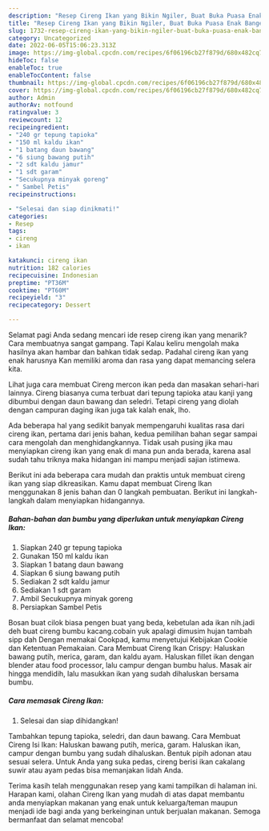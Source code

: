 ```yaml
---
description: "Resep Cireng Ikan yang Bikin Ngiler, Buat Buka Puasa Enak Banget"
title: "Resep Cireng Ikan yang Bikin Ngiler, Buat Buka Puasa Enak Banget"
slug: 1732-resep-cireng-ikan-yang-bikin-ngiler-buat-buka-puasa-enak-banget
category: Uncategorized
date: 2022-06-05T15:06:23.313Z
image: https://img-global.cpcdn.com/recipes/6f06196cb27f879d/680x482cq70/cireng-ikan-foto-resep-utama.jpg
hideToc: false
enableToc: true
enableTocContent: false
thumbnail: https://img-global.cpcdn.com/recipes/6f06196cb27f879d/680x482cq70/cireng-ikan-foto-resep-utama.jpg
cover: https://img-global.cpcdn.com/recipes/6f06196cb27f879d/680x482cq70/cireng-ikan-foto-resep-utama.jpg
author: Admin
authorAv: notfound
ratingvalue: 3
reviewcount: 12
recipeingredient:
- "240 gr tepung tapioka"
- "150 ml kaldu ikan"
- "1 batang daun bawang"
- "6 siung bawang putih"
- "2 sdt kaldu jamur"
- "1 sdt garam"
- "Secukupnya minyak goreng"
- " Sambel Petis"
recipeinstructions:

- "Selesai dan siap dinikmati!"
categories:
- Resep
tags:
- cireng
- ikan

katakunci: cireng ikan 
nutrition: 182 calories
recipecuisine: Indonesian
preptime: "PT36M"
cooktime: "PT60M"
recipeyield: "3"
recipecategory: Dessert

---
```



Selamat pagi Anda sedang mencari ide resep cireng ikan yang menarik? Cara membuatnya sangat gampang. Tapi Kalau keliru mengolah maka hasilnya akan hambar dan bahkan tidak sedap. Padahal cireng ikan yang enak harusnya Kan memiliki aroma dan rasa yang dapat memancing selera kita.


Lihat juga cara membuat Cireng mercon ikan peda dan masakan sehari-hari lainnya. Cireng biasanya cuma terbuat dari tepung tapioka atau kanji yang dibumbui dengan daun bawang dan seledri. Tetapi cireng yang diolah dengan campuran daging ikan juga tak kalah enak, lho.

Ada beberapa hal yang sedikit banyak mempengaruhi kualitas rasa dari cireng ikan, pertama dari jenis bahan, kedua pemilihan bahan segar sampai cara mengolah dan menghidangkannya. Tidak usah pusing jika mau menyiapkan cireng ikan yang enak di mana pun anda berada, karena asal sudah tahu triknya maka hidangan ini mampu menjadi sajian istimewa.


Berikut ini ada beberapa cara mudah dan praktis untuk membuat cireng ikan yang siap dikreasikan. Kamu dapat membuat Cireng Ikan menggunakan 8 jenis bahan dan 0 langkah pembuatan. Berikut ini langkah-langkah dalam menyiapkan hidangannya.

<!--inarticleads1-->

##### Bahan-bahan dan bumbu yang diperlukan untuk menyiapkan Cireng Ikan:

1. Siapkan 240 gr tepung tapioka
1. Gunakan 150 ml kaldu ikan
1. Siapkan 1 batang daun bawang
1. Siapkan 6 siung bawang putih
1. Sediakan 2 sdt kaldu jamur
1. Sediakan 1 sdt garam
1. Ambil Secukupnya minyak goreng
1. Persiapkan  Sambel Petis


Bosan buat cilok biasa pengen buat yang beda, kebetulan ada ikan nih.jadi deh buat cireng bumbu kacang.cobain yuk apalagi dimusim hujan tambah sipp dah Dengan memakai Cookpad, kamu menyetujui Kebijakan Cookie dan Ketentuan Pemakaian. Cara Membuat Cireng Ikan Crispy: Haluskan bawang putih, merica, garam, dan kaldu ayam. Haluskan fillet ikan dengan blender atau food processor, lalu campur dengan bumbu halus. Masak air hingga mendidih, lalu masukkan ikan yang sudah dihaluskan bersama bumbu. 

<!--inarticleads2-->

##### Cara memasak Cireng Ikan:


1. Selesai dan siap dihidangkan!

Tambahkan tepung tapioka, seledri, dan daun bawang. Cara Membuat Cireng Isi Ikan: Haluskan bawang putih, merica, garam. Haluskan ikan, campur dengan bumbu yang sudah dihaluskan. Bentuk pipih adonan atau sesuai selera. Untuk Anda yang suka pedas, cireng berisi ikan cakalang suwir atau ayam pedas bisa memanjakan lidah Anda. 

Terima kasih telah menggunakan resep yang kami tampilkan di halaman ini. Harapan kami, olahan Cireng Ikan yang mudah di atas dapat membantu anda menyiapkan makanan yang enak untuk keluarga/teman maupun menjadi ide bagi anda yang berkeinginan untuk berjualan makanan. Semoga bermanfaat dan selamat mencoba!
